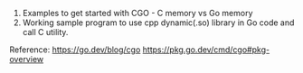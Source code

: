 1. Examples to get started with CGO - C memory vs Go memory
2. Working sample program to use cpp dynamic(.so) library in Go code and call C utility.

Reference:
https://go.dev/blog/cgo
https://pkg.go.dev/cmd/cgo#pkg-overview

